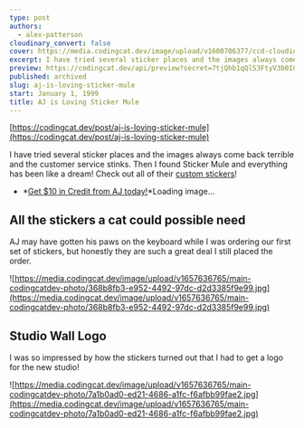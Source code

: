 ```yaml
---
type: post
authors:
  - alex-patterson
cloudinary_convert: false
cover: https://media.codingcat.dev/image/upload/v1600706377/ccd-cloudinary/29c968a7967e193ed8ec6020ab3bf1e63aec2b38-1920x1080-1.png
excerpt: I have tried several sticker places and the images always come back terrible and the customer service stinks. Then I found Sticker Mule and everything has been like a dream!
preview: https://codingcat.dev/api/preview?secret=7tjQhb1qQlS3FtyV3b0I&selectionType=post&selectionSlug=aj-is-loving-sticker-mule&_id=016b7a360f5b47888b58f2071f1a14d2
published: archived
slug: aj-is-loving-sticker-mule
start: January 1, 1999
title: AJ is Loving Sticker Mule
---
```


[https://codingcat.dev/post/aj-is-loving-sticker-mule](https://codingcat.dev/post/aj-is-loving-sticker-mule)

I have tried several sticker places and the images always come back terrible and the customer service stinks. Then I found Sticker Mule and everything has been like a dream!
 Check out all of their [custom stickers](https://www.stickermule.com/custom-stickers)​!

- *[Get $10 in Credit from AJ today!](https://www.stickermule.com/unlock?ref_id=3730681701&utm_medium=link&utm_source=invite)*Loading image...

## All the stickers a cat could possible need

AJ may have gotten his paws on the keyboard while I was ordering our first set of stickers, but honestly they are such a great deal I still placed the order.

![https://media.codingcat.dev/image/upload/v1657636765/main-codingcatdev-photo/368b8fb3-e952-4492-97dc-d2d3385f9e99.jpg](https://media.codingcat.dev/image/upload/v1657636765/main-codingcatdev-photo/368b8fb3-e952-4492-97dc-d2d3385f9e99.jpg)

## Studio Wall Logo

I was so impressed by how the stickers turned out that I had to get a logo for the new studio!

![https://media.codingcat.dev/image/upload/v1657636765/main-codingcatdev-photo/7a1b0ad0-ed21-4686-a1fc-f6afbb99fae2.jpg](https://media.codingcat.dev/image/upload/v1657636765/main-codingcatdev-photo/7a1b0ad0-ed21-4686-a1fc-f6afbb99fae2.jpg)